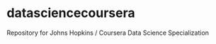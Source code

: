 datasciencecoursera
===================

Repository for Johns Hopkins / Coursera Data Science Specialization
